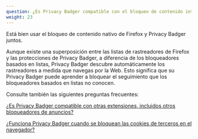 ```yaml
---
question: ¿Es Privacy Badger compatible con el bloqueo de contenido integrado de Firefox?
weight: 23
---
```



Está bien usar el bloqueo de contenido nativo de Firefox y Privacy Badger juntos.

Aunque existe una superposición entre las listas de rastreadores de Firefox y las protecciones de Privacy Badger, a diferencia de los bloqueadores basados en listas, Privacy Badger descubre automáticamente los rastreadores a medida que navegas por la Web. Esto significa que su Privacy Badger puede aprender a bloquear el seguimiento que los bloqueadores basados en listas no conocen.

Consulte también las siguientes preguntas frecuentes:

[¿Es Privacy Badger compatible con otras extensiones, incluidos otros bloqueadores de anuncios?](#Is-Privacy-Badger-compatible-with-other-extensions%2c-including-other-adblockers)

[¿Funciona Privacy Badger cuando se bloquean las cookies de terceros en el navegador?](#Does-Privacy-Badger-still-work-when-blocking-third-party-cookies-in-the-browser)
